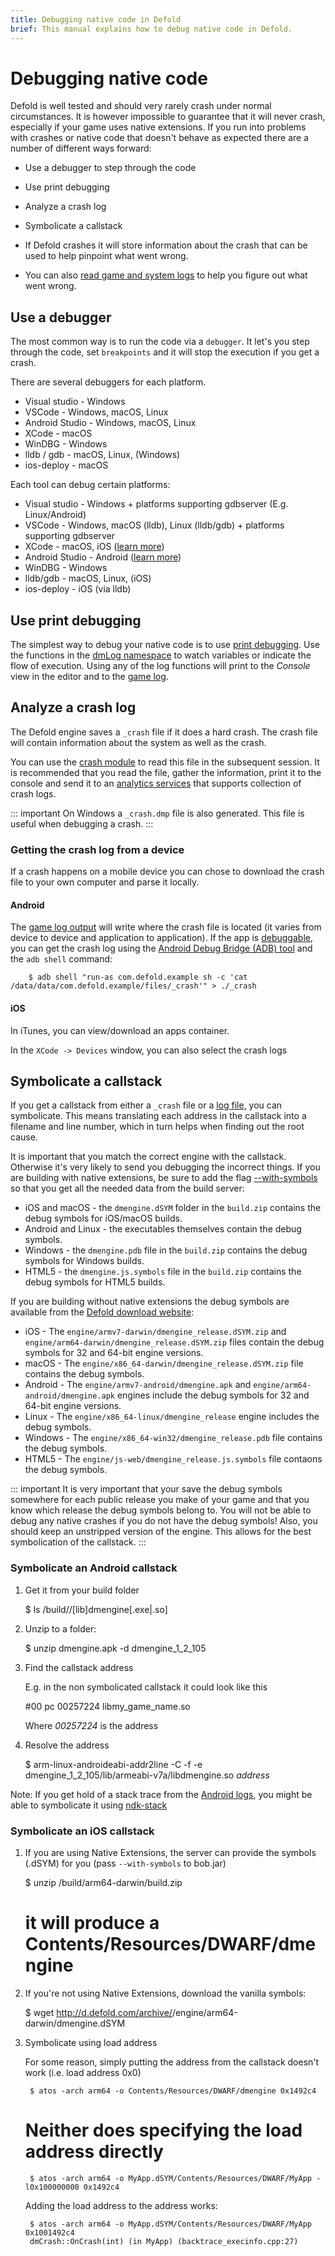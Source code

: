 ```yaml
---
title: Debugging native code in Defold
brief: This manual explains how to debug native code in Defold.
---
```


# Debugging native code

Defold is well tested and should very rarely crash under normal circumstances. It is however impossible to guarantee that it will never crash, especially if your game uses native extensions. If you run into problems with crashes or native code that doesn't behave as expected there are a number of different ways forward:

* Use a debugger to step through the code
* Use print debugging
* Analyze a crash log
* Symbolicate a callstack

* If Defold crashes it will store information about the crash that can be used to help pinpoint what went wrong.
* You can also [read game and system logs](/manuals/game-and-system-logs) to help you figure out what went wrong.

## Use a debugger

The most common way is to run the code via a `debugger`. It let's you step through the code, set `breakpoints` and it will stop the execution if you get a crash.

There are several debuggers for each platform.

* Visual studio - Windows
* VSCode - Windows, macOS, Linux
* Android Studio - Windows, macOS, Linux
* XCode - macOS
* WinDBG - Windows
* lldb / gdb - macOS, Linux, (Windows)
* ios-deploy - macOS

Each tool can debug certain platforms:

* Visual studio - Windows + platforms supporting gdbserver (E.g. Linux/Android)
* VSCode - Windows, macOS (lldb), Linux (lldb/gdb) + platforms supporting gdbserver
* XCode -  macOS, iOS ([learn more](/manuals/debugging-native-code-ios))
* Android Studio - Android ([learn more](/manuals/debugging-native-code-android))
* WinDBG - Windows
* lldb/gdb - macOS, Linux, (iOS)
* ios-deploy - iOS (via lldb)


## Use print debugging

The simplest way to debug your native code is to use [print debugging](http://en.wikipedia.org/wiki/Debugging#Techniques). Use the functions in the [dmLog namespace](/ref/stable/dmLog/) to watch variables or indicate the flow of execution. Using any of the log functions will print to the *Console* view in the editor and to the [game log](/manuals/debugging-game-and-system-logs).


## Analyze a crash log

The Defold engine saves a `_crash` file if it does a hard crash. The crash file will contain information about the system as well as the crash.

You can use the [crash module](https://www.defold.com/ref/crash/) to read this file in the subsequent session. It is recommended that you read the file, gather the information, print it to the console and send it to an [analytics services](/tags/stars/analytics/) that supports collection of crash logs.

::: important
On Windows a `_crash.dmp` file is also generated. This file is useful when debugging a crash.
:::

### Getting the crash log from a device

If a crash happens on a mobile device you can chose to download the crash file to your own computer and parse it locally.

#### Android

The [game log output](/manuals/debugging-game-and-system-logs) will write where the crash file is located (it varies from device to device and application to application). If the app is [debuggable](/manuals/project-settings/#android), you can get the crash log using the [Android Debug Bridge (ADB) tool](https://developer.android.com/studio/command-line/adb.html) and the `adb shell` command:

```
	$ adb shell "run-as com.defold.example sh -c 'cat /data/data/com.defold.example/files/_crash'" > ./_crash
```

#### iOS

In iTunes, you can view/download an apps container.

In the `XCode -> Devices` window, you can also select the crash logs


## Symbolicate a callstack

If you get a callstack from either a `_crash` file or a [log file](/manuals/debugging-game-and-system-logs), you can symbolicate. This means translating each address in the callstack into a filename and line number, which in turn helps when finding out the root cause.

It is important that you match the correct engine with the callstack. Otherwise it's very likely to send you debugging the incorrect things. If you are building with native extensions, be sure to add the flag [--with-symbols](https://www.defold.com/manuals/bob/) so that you get all the needed data from the build server:

* iOS and macOS - the `dmengine.dSYM` folder in the `build.zip` contains the debug symbols for iOS/macOS builds.
* Android and Linux - the executables themselves contain the debug symbols.
* Windows - the `dmengine.pdb` file in the `build.zip` contains the debug symbols for Windows builds.
* HTML5 - the `dmengine.js.symbols` file in the `build.zip` contains the debug symbols for HTML5 builds.

If you are building without native extensions the debug symbols are available from the [Defold download website](http://d.defold.com):

* iOS - The `engine/armv7-darwin/dmengine_release.dSYM.zip` and `engine/arm64-darwin/dmengine_release.dSYM.zip` files contain the debug symbols for 32 and 64-bit engine versions.
* macOS - The `engine/x86_64-darwin/dmengine_release.dSYM.zip` file contains the debug symbols.
* Android - The `engine/armv7-android/dmengine.apk` and `engine/arm64-android/dmengine.apk` engines include the debug symbols for 32 and 64-bit engine versions.
* Linux - The `engine/x86_64-linux/dmengine_release` engine includes the debug symbols.
* Windows -  The `engine/x86_64-win32/dmengine_release.pdb` file contains the debug symbols.
* HTML5 - The `engine/js-web/dmengine_release.js.symbols` file contaons the debug symbols.

::: important
It is very important that your save the debug symbols somewhere for each public release you make of your game and that you know which release the debug symbols belong to. You will not be able to debug any native crashes if you do not have the debug symbols! Also, you should keep an unstripped version of the engine. This allows for the best symbolication of the callstack.
:::

### Symbolicate an Android callstack

1. Get it from your build folder

	$ ls <project>/build/<platform>/[lib]dmengine[.exe|.so]

1. Unzip to a folder:

	$ unzip dmengine.apk -d dmengine_1_2_105

1. Find the callstack address

	E.g. in the non symbolicated callstack it could look like this

	#00 pc 00257224 libmy_game_name.so

	Where *00257224* is the address

1. Resolve the address

    $ arm-linux-androideabi-addr2line -C -f -e dmengine_1_2_105/lib/armeabi-v7a/libdmengine.so _address_

Note: If you get hold of a stack trace from the [Android logs](/manuals/debugging-game-and-system-logs), you might be able to symbolicate it using [ndk-stack](https://developer.android.com/ndk/guides/ndk-stack.html)

### Symbolicate an iOS callstack

1. If you are using Native Extensions, the server can provide the symbols (.dSYM) for you (pass `--with-symbols` to bob.jar)

	$ unzip <project>/build/arm64-darwin/build.zip
	# it will produce a Contents/Resources/DWARF/dmengine

1. If you're not using Native Extensions, download the vanilla symbols:

	$ wget http://d.defold.com/archive/<sha1>/engine/arm64-darwin/dmengine.dSYM

1. Symbolicate using load address

	For some reason, simply putting the address from the callstack doesn't work (i.e. load address 0x0)

		$ atos -arch arm64 -o Contents/Resources/DWARF/dmengine 0x1492c4

	# Neither does specifying the load address directly

		$ atos -arch arm64 -o MyApp.dSYM/Contents/Resources/DWARF/MyApp -l0x100000000 0x1492c4

	Adding the load address to the address works:

		$ atos -arch arm64 -o MyApp.dSYM/Contents/Resources/DWARF/MyApp 0x1001492c4
		dmCrash::OnCrash(int) (in MyApp) (backtrace_execinfo.cpp:27)
